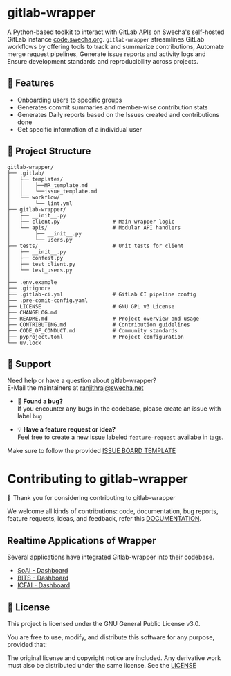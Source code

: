 # gitlab-wrapper

A Python-based toolkit to interact with GitLab APIs on Swecha's self-hosted GitLab instance [code.swecha.org](https://code.swecha.org). `gitlab-wrapper` streamlines GitLab workflows by offering tools to track and summarize contributions, Automate merge request pipelines, Generate issue reports and activity logs and Ensure development standards and reproducibility across projects.

## 🚀 Features
-  Onboarding users to specific groups
-  Generates commit summaries and member-wise contribution stats
-  Generates Daily reports based on the Issues created and contributions done
- Get specific information of a individual user

## 📁 Project Structure

```
gitlab-wrapper/
├── .gitlab/
│   ├── templates/
│   │    ├──MR_template.md
│   │    └──issue_template.md
│   └── workflow/
│        └── lint.yml
├── gitlab-wrapper/
│   ├── __init__.py
│   ├── client.py                 # Main wrapper logic
│   └── apis/                     # Modular API handlers
│        ├── __init__.py
│        └── users.py
├── tests/                        # Unit tests for client
│   ├── __init__.py
│   ├── confest.py
│   ├── test_client.py
│   └── test_users.py            
│
├── .env.example    
├── .gitignore
├── .gitlab-ci.yml                # GitLab CI pipeline config
├── .pre-comit-config.yaml
├── LICENSE                       # GNU GPL v3 License
├── CHANGELOG.md  
├── README.md                     # Project overview and usage
├── CONTRIBUTING.md               # Contribution guidelines
├── CODE_OF_CONDUCT.md            # Community standards
├── pyproject.toml                # Project configuration
└── uv.lock
```

## 💬 Support

Need help or have a question about gitlab-wrapper?            
E-Mail the maintainers at ranjithraj@swecha.net

- 🐛 **Found a bug?**  
If you encounter any bugs in the codebase, please create an issue with label `bug` 

- 💡 **Have a feature request or idea?**  
  Feel free to create a new issue labeled `feature-request` availabe in tags.

Make sure to follow the provided [ISSUE BOARD TEMPLATE](.gitlab/templates/issue_template.md) 


# Contributing to gitlab-wrapper

🎉 Thank you for considering contributing to gitlab-wrapper 

We welcome all kinds of contributions: code, documentation, bug reports, feature requests, ideas, and feedback, refer this [DOCUMENTATION](CONTRIBUTING.md).

## Realtime Applications of Wrapper
Several applications have integrated Gitlab-wrapper into their codebase.
- [SoAI - Dashboard](https://soai-accounts-dashboard.streamlit.app/)
- [BITS - Dashboard](https://bits-ps1-dashboard.streamlit.app)
- [ICFAI - Dashboard](https://progress4icfai-ogwz5b4zbt2bg2chbbtf46.streamlit.app/)

## 📝 License

This project is licensed under the GNU General Public License v3.0.

You are free to use, modify, and distribute this software for any purpose, provided that:

The original license and copyright notice are included.
Any derivative work must also be distributed under the same license. See the [LICENSE](LICENSE)
